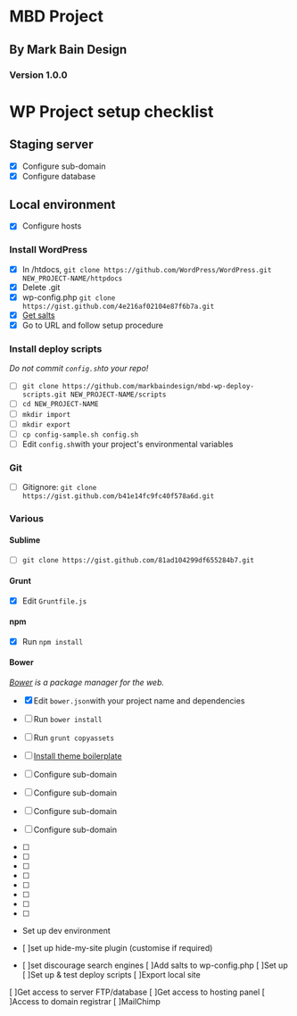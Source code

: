 # MBD Project

## By Mark Bain Design

### Version 1.0.0

# WP Project setup checklist #

## Staging server ##
- [X] Configure sub-domain 
- [X] Configure database

## Local environment ##
- [x] Configure hosts

### Install WordPress ###
- [x] In /htdocs, `git clone https://github.com/WordPress/WordPress.git NEW_PROJECT-NAME/httpdocs` 
- [x] Delete .git
- [x] wp-config.php `git clone https://gist.github.com/4e216af02104e87f6b7a.git`
- [x] [Get salts](https://api.wordpress.org/secret-key/1.1/salt/)
- [x] Go to URL and follow setup procedure

### Install deploy scripts ###
*Do not commit `config.sh`to your repo!*
- [ ] `git clone https://github.com/markbaindesign/mbd-wp-deploy-scripts.git NEW_PROJECT-NAME/scripts` 
- [ ] `cd NEW_PROJECT-NAME`
- [ ] `mkdir import`
- [ ] `mkdir export`
- [ ] `cp config-sample.sh config.sh`
- [ ] Edit `config.sh`with your project's environmental variables

### Git ###
- [ ] Gitignore: `git clone https://gist.github.com/b41e14fc9fc40f578a6d.git`

### Various ###

#### Sublime ####

- [ ] `git clone https://gist.github.com/81ad104299df655284b7.git`

#### Grunt ####
- [x] Edit `Gruntfile.js`

#### npm ####
- [x] Run `npm install`

#### Bower ####
_[Bower](http://bower.io/) is a package manager for the web._
- [x] Edit `bower.json`with your project name and dependencies
- [ ] Run `bower install`
- [ ] Run `grunt copyassets`

- [ ] [Install theme boilerplate](https://github.com/markbaindesign/mbd-grunt-wp-theme/blob/dev/README.md)
- [ ] Configure sub-domain
- [ ] Configure sub-domain
- [ ] Configure sub-domain
- [ ] Configure sub-domain
- [ ]
- [ ]
- [ ]
- [ ]
- [ ]
- [ ]
- [ ]
- [ ]
- Set up dev environment

- [ ]set up hide-my-site plugin (customise if required)
- [ ]set discourage search engines
[ ]Add salts to wp-config.php
[ ]Set up 
[ ]Set up & test deploy scripts
[ ]Export local site 

[ ]Get access to server FTP/database
[ ]Get access to hosting panel
[ ]Access to domain registrar
[ ]MailChimp
